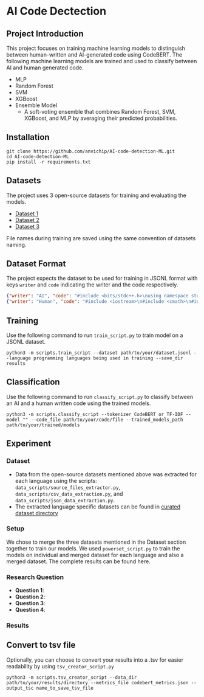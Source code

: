 # AI Code Dectection

## Project Introduction
This project focuses on training machine learning models to distinguish between human-written and AI-generated code using CodeBERT.
The following machine learning models are trained and used to classify between AI and human generated code.
- MLP
- Random Forest
- SVM
- XGBoost
- Ensemble Model
  - A soft-voting ensemble that combines Random Forest, SVM, XGBoost, and MLP by averaging their predicted probabilities.

## Installation 
```
git clone https://github.com/anvichip/AI-code-detection-ML.git
cd AI-code-detection-ML
pip install -r requirements.txt
```

## Datasets
The project uses 3 open-source datasets for training and evaluating the models.
- [Dataset 1](https://github.com/a0ms1n/AI-Code-Detector-for-Competitive-Programming)
- [Dataset 2](https://github.com/zzarif/AI-Detector/tree/main)  
- [Dataset 3](https://github.com/Back3474/AI-Human-Generated-Program-Code-Dataset/blob/main)

File names during training are saved using the same convention of datasets naming.

## Dataset Format
The project expects the dataset to be used for training in JSONL format with keys `writer` and `code` indicating the writer and the code respectively.

```json
{"writer": "AI", "code": "#include <bits/stdc++.h>\nusing namespace std;\n\nint main() {\n    ios_base::sync_with_stdio(false);\n    cin.tie(nullptr);\n    \n    int t;\n    cin >> t;\n    while (t--) {\n        string s;\n        cin >> s;\n        char min_char = *min_element(s.begin(), s.end());\n        size_t pos = s.find(min_char);\n        string a(1, min_char);\n        string b = s.substr(0, pos) + s.substr(pos + 1);\n        cout << a << \" \" << b << \"\\n\";\n    }\n    \n    return 0;\n}\n"}
{"writer": "Human", "code": "#include <iostream>\n#include <cmath>\n#include <cstdio>\nusing namespace std;\nint getDown(int n)\n{\n int ans=0;\n while(n>1)\n {\n  ans++;\n  n>>=1;\n }\n return ans;\n}\n#define N 300\nint l[N]={1};\nint main()\n{\n int i,j=2,tmp,n,a,b,p,q;\n tmp=2;\n for(i=2;i<N;i+=2)\n {\n  l[i]=j;\n  if(i==tmp)\n  {\n   tmp<<=1;\n   j++;\n  }\n }\n scanf(\"%d%d%d\",&n,&a,&b);\n p=min(a,b);\n q=max(a,b);\n if(p==q)\n {\n  printf(\"0\\n\");\n }\n else\n {\n  p=p&1?p:p-1;\n  q=q&1?q:q-1;\n  int cha=q-p;\n  //cout<<cha<<\" \"<<getDown(n);\n  if(l[cha]==getDown(n))\n  {\n   printf(\"Final!\\n\");\n  }\n  else\n  {\n   printf(\"%d\\n\",l[cha]);\n  }\n }\n return 0;\n} "}
```
## Training
Use the following command to run `train_script.py` to train model on a JSONL dataset.
```
python3 -m scripts.train_script --dataset path/to/your/dataset.jsonl --language programming languages being used in training --save_dir results 
```

## Classification
Use the following command to run `classify_script.py` to classify between an AI and a human written code using the trained models.
```
python3 -m scripts.classify_script --tokenizer CodeBERT or TF-IDF --model "" --code_file path/to/your/code/file --trained_models_path path/to/your/trained/models
```

## Experiment
### Dataset
- Data from the open-source datasets mentioned above was extracted for each language using the scripts: `data_scripts/source_files_extractor.py`, `data_scripts/csv_data_extraction.py`, and `data_scripts/json_data_extraction.py`.
- The extracted language specific datasets can be found in [curated dataset directory](curated_datasets)



### Setup
We chose to merge the three datasets mentioned in the Dataset section together to train our models.
We used `powerset_script.py` to train the models on individual and merged dataset for each language and also a merged dataset.
The complete results can be found here.

### Research Question
- **Question 1**:
- **Question 2**:
- **Question 3**:
- **Question 4**:
  
### Results

## Convert to tsv file
Optionally, you can choose to convert your results into a .tsv for easier readability by using `tsv_creator_script.py`
```
python3 -m scripts.tsv_creator_script --data_dir path/to/your/results/directory --metrics_file codebert_metrics.json --output_tsc name_to_save_tsv_file
```
